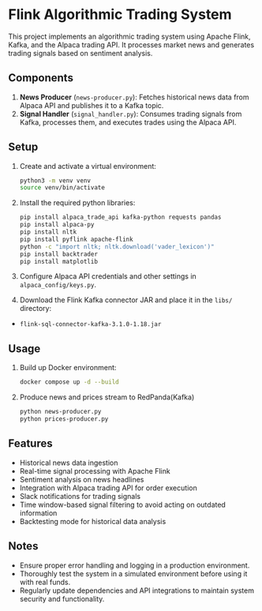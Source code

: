 # Flink Algorithmic Trading System

This project implements an algorithmic trading system using Apache Flink, Kafka, and the Alpaca trading API. It processes market news and generates trading signals based on sentiment analysis.

## Components

1. **News Producer** (`news-producer.py`): Fetches historical news data from Alpaca API and publishes it to a Kafka topic.
2. **Signal Handler** (`signal_handler.py`): Consumes trading signals from Kafka, processes them, and executes trades using the Alpaca API.

## Setup

1. Create and activate a virtual environment:
   ```bash
   python3 -m venv venv
   source venv/bin/activate
2. Install the required python libraries:
   ```bash
   pip install alpaca_trade_api kafka-python requests pandas
   pip install alpaca-py
   pip install nltk
   pip install pyflink apache-flink
   python -c "import nltk; nltk.download('vader_lexicon')"
   pip install backtrader
   pip install matplotlib

3. Configure Alpaca API credentials and other settings in `alpaca_config/keys.py`.

4. Download the Flink Kafka connector JAR and place it in the `libs/` directory:
- `flink-sql-connector-kafka-3.1.0-1.18.jar`

## Usage

1. Build up Docker environment:
   ```bash
   docker compose up -d --build

2. Produce news and prices stream to RedPanda(Kafka)
   ```bash
   python news-producer.py
   python prices-producer.py

## Features

- Historical news data ingestion
- Real-time signal processing with Apache Flink
- Sentiment analysis on news headlines
- Integration with Alpaca trading API for order execution
- Slack notifications for trading signals
- Time window-based signal filtering to avoid acting on outdated information
- Backtesting mode for historical data analysis

## Notes

- Ensure proper error handling and logging in a production environment.
- Thoroughly test the system in a simulated environment before using it with real funds.
- Regularly update dependencies and API integrations to maintain system security and functionality.


